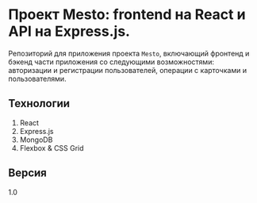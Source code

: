 # **Проект Mesto: frontend на React и API на Express.js.**
Репозиторий для приложения проекта `Mesto`, включающий фронтенд и бэкенд части приложения со следующими возможностями: авторизации и регистрации пользователей, операции с карточками и пользователями. 

## Технологии
1. React
2. Express.js
3. MongoDB
4. Flexbox & CSS Grid

## Версия
1.0

